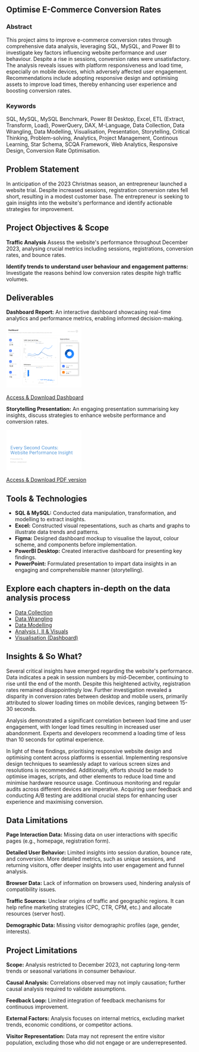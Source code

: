 ## Optimise E-Commerce Conversion Rates

### Abstract
This project aims to improve e-commerce conversion rates through comprehensive data analysis, leveraging SQL, MySQL, and Power BI to investigate key factors influencing website performance and user behaviour. Despite a rise in sessions, conversion rates were unsatisfactory. The analysis reveals issues with platform responsiveness and load time, especially on mobile devices, which adversely affected user engagement. Recommendations include adopting responsive design and optimising assets to improve load times, thereby enhancing user experience and boosting conversion rates.

### Keywords
SQL, MySQL, MySQL Benchmark, Power BI Desktop, Excel, ETL (Extract, Transform, Load), PowerQuery, DAX, M-Language, Data Collection, Data Wrangling, Data Modelling, Visualisation, Presentation, Storytelling, Critical Thinking, Problem-solving, Analytics, Project Management, Continous Learning, Star Schema, SCQA Framework, Web Analytics, Responsive Design, Conversion Rate Optimisation.

## Problem Statement
In anticipation of the 2023 Christmas season, an entrepreneur launched a website trial. Despite increased sessions, registration conversion rates fell short, resulting in a modest customer base. The entrepreneur is seeking to gain insights into the website's performance and identify actionable strategies for improvement.

## Project Objectives & Scope
**Traffic Analysis** Assess the website's performance throughout December 2023, analysing crucial metrics including sessions, registrations, conversion rates, and bounce rates. 

**Identify trends to understand user behaviour and engagement patterns:** Investigate the reasons behind low conversion rates despite high traffic volumes.

## Deliverables

**Dashboard Report:** An interactive dashboard showcasing real-time analytics and performance metrics, enabling informed decision-making.

<img src="./media/dashboard/dashboard.png" width=40%>

<a href="https://drive.google.com/file/d/1076VIPXDFAzil1TQgqynPsfWDgNBzAA9/view?usp=sharing" target="_blank">Access & Download Dashboard</a>

**Storytelling Presentation:** An engaging presentation summarising key insights, discuss strategies to enhance website performance and conversion rates.

<img src="./media/dashboard/presentation.png" width=40%>

<a href="https://drive.google.com/file/d/1od-HZx0lh_RXJrQSAg2MQMxo5HVHzOHi/view?usp=sharing" target="_blank">Access & Download PDF version</a>

## Tools & Technologies
+ **SQL & MySQL:** Conducted data manipulation, transformation, and modelling to extract insights.
+ **Excel:** Constructed visual repesentations, such as charts and graphs to illustrate data trends and patterns.
+ **Figma:** Designed dashboard mockup to visualise the layout, colour scheme, and components before implementation.
+ **PowerBI Desktop:** Created interactive dashboard for presenting key findings.
+ **PowerPoint:** Formulated presentation to impart data insights in an engaging and comprehensible manner (storytelling).

## Explore each chapters in-depth on the data analysis process
+ <a href="./stages/1.prepare/">Data Collection</a>
+ <a href="./stages/2.clean/">Data Wrangling</a>
+ <a href="./stages/3.model/">Data Modelling</a>
+ <a href="./stages/4.analyse/">Analysis I, II & Visuals</a>
+ <a href="./stages/5.visual/">Visualisation (Dashboard)</a>

## Insights & So What?
Several critical insights have emerged regarding the website's performance. Data indicates a peak in session numbers by mid-December, continuing to rise until the end of the month. Despite this heightened activity, registration rates remained disappointingly low. Further investigation revealed a disparity in conversion rates between desktop and mobile users, primarily attributed to slower loading times on mobile devices, ranging between 15-30 seconds. 

Analysis demonstrated a significant correlation between load time and user engagement, with longer load times resulting in increased user abandonment. Experts and developers recommend a loading time of less than 10 seconds for optimal experience.

In light of these findings, prioritising responsive website design and optimising content across platforms is essential. Implementing responsive design techniques to seamlessly adapt to various screen sizes and resolutions is recommended. Additionally, efforts should be made to optimise images, scripts, and other elements to reduce load time and minimise hardware resource usage. Continuous monitoring and regular audits across different devices are imperative. Acquiring user feedback and conducting A/B testing are additional crucial steps for enhancing user experience and maximising conversion.

## Data Limitations

**Page Interaction Data:** Missing data on user interactions with specific pages (e.g., homepage, registration form).

**Detailed User Behavior:** Limited insights into session duration, bounce rate, and conversion. More detailed metrics, such as unique sessions, and returning visitors, offer deeper insights into user engagement and funnel analysis.

**Browser Data:** Lack of information on browsers used, hindering analysis of compatibility issues.

**Traffic Sources:** Unclear origins of traffic and geographic regions. It can help refine marketing strategies (CPC, CTR, CPM, etc.) and allocate resources (server host).

**Demographic Data:** Missing visitor demographic profiles (age, gender, interests).

## Project Limitations
**Scope:** Analysis restricted to December 2023, not capturing long-term trends or seasonal variations in consumer behaviour.

**Causal Analysis:** Correlations observed may not imply causation; further causal analysis required to validate assumptions.

**Feedback Loop:** Limited integration of feedback mechanisms for continuous improvement.

**External Factors:** Analysis focuses on internal metrics, excluding market trends, economic conditions, or competitor actions.

**Visitor Representation:** Data may not represent the entire visitor population, excluding those who did not engage or are underrepresented.